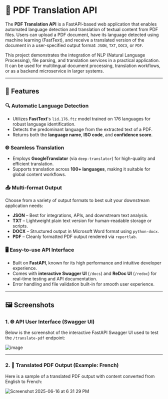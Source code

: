 # 📄 PDF Translation API

The **PDF Translation API** is a FastAPI-based web application that enables automated language detection and translation of textual content from PDF files. Users can upload a PDF document, have its language detected using machine learning (FastText), and receive a translated version of the document in a user-specified output format: `JSON`, `TXT`, `DOCX`, or `PDF`.

This project demonstrates the integration of NLP (Natural Language Processing), file parsing, and translation services in a practical application. It can be used for multilingual document processing, translation workflows, or as a backend microservice in larger systems.

---

## 🚀 Features

### 🔍 Automatic Language Detection
- Utilizes **FastText**'s `lid.176.ftz` model trained on 176 languages for robust language identification.
- Detects the predominant language from the extracted text of a PDF.
- Returns both the **language name**, **ISO code**, and **confidence score**.

### 🌐 Seamless Translation
- Employs **GoogleTranslator** (via `deep-translator`) for high-quality and efficient translation.
- Supports translation across **100+ languages**, making it suitable for global content workflows.

### 📤 Multi-format Output
Choose from a variety of output formats to best suit your downstream application needs:
- **JSON** – Best for integrations, APIs, and downstream text analysis.
- **TXT** – Lightweight plain text version for human-readable storage or scripts.
- **DOCX** – Structured output in Microsoft Word format using `python-docx`.
- **PDF** – Cleanly formatted PDF output rendered via `reportlab`.

### 🖥️ Easy-to-use API Interface
- Built on **FastAPI**, known for its high performance and intuitive developer experience.
- Comes with **interactive Swagger UI** (`/docs`) and **ReDoc UI** (`/redoc`) for real-time testing and API documentation.
- Error handling and file validation built-in for smooth user experience.

---

## 🖼️ Screenshots

### 1. 🌐 API User Interface (Swagger UI)

Below is the screenshot of the interactive FastAPI Swagger UI used to test the `/translate-pdf` endpoint:

![image](https://github.com/user-attachments/assets/9010ec1e-cdb2-4d98-9b09-21d2433837ce)

---

### 2. 📄 Translated PDF Output (Example: French)

Here is a sample of a translated PDF output with content converted from English to French:

![Screenshot 2025-06-16 at 6 31 29 PM](https://github.com/user-attachments/assets/38a1c1c6-a94a-4973-a3f8-00609dd9c123)
